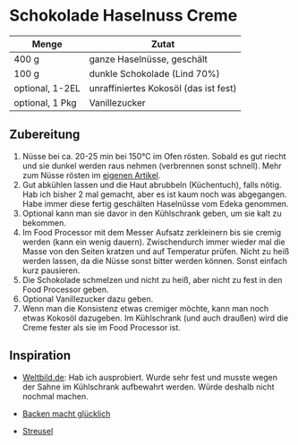 # Schokolade Haselnuss Creme

| Menge           | Zutat                                 |
| --------------- | ------------------------------------- |
| 400 g           | ganze Haselnüsse, geschält            |
| 100 g           | dunkle Schokolade (Lind 70%)          |
| optional, 1-2EL | unraffiniertes Kokosöl (das ist fest) |
| optional, 1 Pkg | Vanillezucker                         |

## Zubereitung

1. Nüsse bei ca. 20-25 min bei 150°C im Ofen rösten. Sobald es gut riecht und sie dunkel werden raus nehmen (verbrennen sonst schnell). Mehr zum Nüsse rösten im [eigenen Artikel](../grundlegendes/nuesse-roesten.md).
2. Gut abkühlen lassen und die Haut abrubbeln (Küchentuch), falls nötig. Hab ich bisher 2 mal gemacht, aber es ist kaum noch was abgegangen. Habe immer diese fertig geschälten Haselnüsse vom Edeka genommen.
3. Optional kann man sie davor in den Kühlschrank geben, um sie kalt zu bekommen.
4. Im Food Processor mit dem Messer Aufsatz zerkleinern bis sie cremig werden (kann ein wenig dauern). Zwischendurch immer wieder mal die Masse von den Seiten kratzen und auf Temperatur prüfen. Nicht zu heiß werden lassen, da die Nüsse sonst bitter werden können. Sonst einfach kurz pausieren.
5. Die Schokolade schmelzen und nicht zu heiß, aber nicht zu fest in den Food Processor geben.
6. Optional Vanillezucker dazu geben.
7. Wenn man die Konsistenz etwas cremiger möchte, kann man noch etwas Kokosöl dazugeben. Im Kühlschrank (und auch draußen) wird die Creme fester als sie im Food Processor ist.

## Inspiration

-   [Weltbild.de](https://www.weltbild.de/magazin/rezepte/ostern/schokocreme-selber-machen-und-geniessen_H1QF6ze0t/): Hab ich ausprobiert. Wurde sehr fest und musste wegen der Sahne im Kühlschrank aufbewahrt werden. Würde deshalb nicht nochmal machen.

-   [Backen macht glücklich](https://www.backenmachtgluecklich.de/rezepte/gesundes-nutella-selbermachen.html)

-   [Streusel](https://streusel.ch/schoko-haselnuss-aufstrich-selbst-gemachtes-nutella/)
